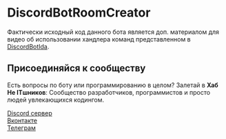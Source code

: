 # DiscordBotRoomCreator

Фактически исходный код данного бота является доп. материалом для видео об использовании хандлера команд представленном в [DiscordBotIda](https://github.com/iamnotacoder-djs/DiscordBotIda).

## Присоединяйся к сообществу

Есть вопросы по боту или программированию в целом? Залетай в **Хаб Не ITшников**: Сообщество разработчиков, программистов и просто людей увлекающихся кодингом.

[Discord сервер](https://discord.gg/YeqrTtpmaH)<br>
[Вконтакте](https://vk.com/iamnotacoderdjs)<br>
[Телеграм](https://t.me/iamnotacoderdjs)
